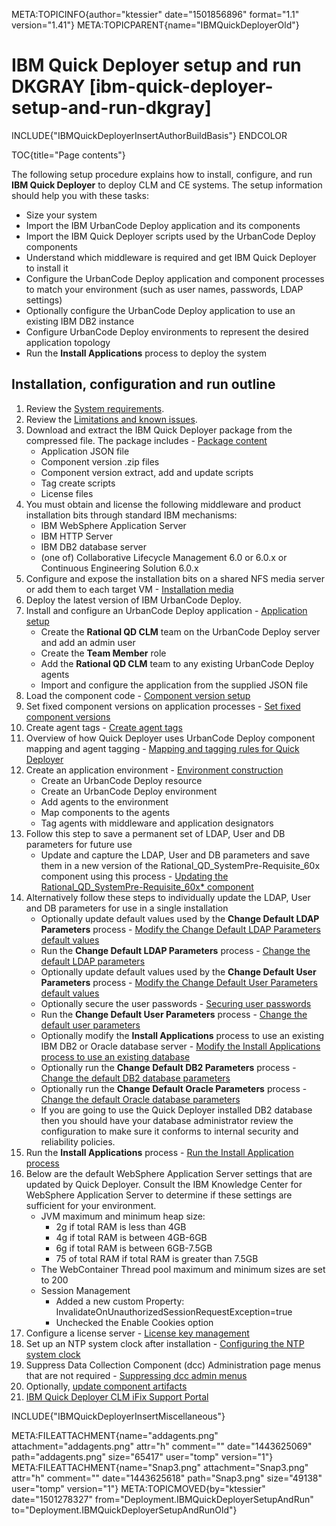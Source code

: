 META:TOPICINFO{author="ktessier" date="1501856896" format="1.1"
version="1.41"} META:TOPICPARENT{name="IBMQuickDeployerOld"}

# IBM Quick Deployer setup and run DKGRAY [ibm-quick-deployer-setup-and-run-dkgray]

INCLUDE{"IBMQuickDeployerInsertAuthorBuildBasis"} ENDCOLOR

TOC{title="Page contents"}

The following setup procedure explains how to install, configure, and
run **IBM Quick Deployer** to deploy CLM and CE systems. The setup
information should help you with these tasks:

-   Size your system
-   Import the IBM UrbanCode Deploy application and its components
-   Import the IBM Quick Deployer scripts used by the UrbanCode Deploy
    components
-   Understand which middleware is required and get IBM Quick Deployer
    to install it
-   Configure the UrbanCode Deploy application and component processes
    to match your environment (such as user names, passwords, LDAP
    settings)
-   Optionally configure the UrbanCode Deploy application to use an
    existing IBM DB2 instance
-   Configure UrbanCode Deploy environments to represent the desired
    application topology
-   Run the **Install Applications** process to deploy the system

## Installation, configuration and run outline

1.  Review the [System
    requirements](IBMQuickDeployerSystemRequirementsOld).
2.  Review the [Limitations and known
    issues](IBMQuickDeployerLimitationsKnownIssuesOld).
3.  Download and extract the IBM Quick Deployer package from the
    compressed file. The package includes - [Package
    content](IBMQuickDeployerPackageContent)
    -   Application JSON file
    -   Component version .zip files
    -   Component version extract, add and update scripts
    -   Tag create scripts
    -   License files
4.  You must obtain and license the following middleware and product
    installation bits through standard IBM mechanisms:
    -   IBM WebSphere Application Server
    -   IBM HTTP Server
    -   IBM DB2 database server
    -   (one of) Collaborative Lifecycle Management 6.0 or 6.0.x or
        Continuous Engineering Solution 6.0.x
5.  Configure and expose the installation bits on a shared NFS media
    server or add them to each target VM - [Installation
    media](IBMQuickDeployerInstallationMediaOld)
6.  Deploy the latest version of IBM UrbanCode Deploy.
7.  Install and configure an UrbanCode Deploy application - [Application
    setup](IBMQuickDeployerApplicationSetup)
    -   Create the **Rational QD CLM** team on the UrbanCode Deploy
        server and add an admin user
    -   Create the **Team Member** role
    -   Add the **Rational QD CLM** team to any existing UrbanCode
        Deploy agents
    -   Import and configure the application from the supplied JSON file
8.  Load the component code - [Component version
    setup](IBMQuickDeployerComponentVersionSetup)
9.  Set fixed component versions on application processes - [Set fixed
    component versions](IBMQuickDeployerSetFixedComponentVersions)
10. Create agent tags - [Create agent
    tags](IBMQuickDeployerCreateAgentTags)
11. Overview of how Quick Deployer uses UrbanCode Deploy component
    mapping and agent tagging - [Mapping and tagging rules for Quick
    Deployer](IBMQuickDeployerMappingAndTaggingRulesOld)
12. Create an application environment - [Environment
    construction](IBMQuickDeployerEnvironmentConstruction)
    -   Create an UrbanCode Deploy resource
    -   Create an UrbanCode Deploy environment
    -   Add agents to the environment
    -   Map components to the agents
    -   Tag agents with middleware and application designators
13. Follow this step to save a permanent set of LDAP, User and DB
    parameters for future use
    -   Update and capture the LDAP, User and DB parameters and save
        them in a new version of the Rational_QD_SystemPre-Requisite_60x
        component using this process - [Updating the
        Rational_QD_SystemPre-Requisite_60x\*
        component](IBMQuickDeployerUpdatingSystemPreReqParametersOld)
14. Alternatively follow these steps to individually update the LDAP,
    User and DB parameters for use in a single installation
    -   Optionally update default values used by the **Change Default
        LDAP Parameters** process - [Modify the Change Default LDAP
        Parameters default
        values](IBMQuickDeployerModifyChangeDefaultLDAPParametersDefaults)
    -   Run the **Change Default LDAP Parameters** process - [Change the
        default LDAP
        parameters](IBMQuickDeployerChangeDefaultLDAPParametersOld)
    -   Optionally update default values used by the **Change Default
        User Parameters** process - [Modify the Change Default User
        Parameters default
        values](IBMQuickDeployerModifyChangeDefaultUserParametersDefaults)
    -   Optionally secure the user passwords - [Securing user
        passwords](IBMQuickDeployerSecuringUserPasswords)
    -   Run the **Change Default User Parameters** process - [Change the
        default user
        parameters](IBMQuickDeployerChangeDefaultUserParametersOld)
    -   Optionally modify the **Install Applications** process to use an
        existing IBM DB2 or Oracle database server - [Modify the Install
        Applications process to use an existing
        database](IBMQuickDeployerModifyInstallApplicationsProcessToUseAnExistingDatabase)
    -   Optionally run the **Change Default DB2 Parameters** process -
        [Change the default DB2 database
        parameters](IBMQuickDeployerChangeDefaultDB2ParametersOld)
    -   Optionally run the **Change Default Oracle Parameters**
        process - [Change the default Oracle database
        parameters](IBMQuickDeployerChangeDefaultOracleParametersOld)
    -   If you are going to use the Quick Deployer installed DB2
        database then you should have your database administrator review
        the configuration to make sure it conforms to internal security
        and reliability policies.
15. Run the **Install Applications** process - [Run the Install
    Application
    process](IBMQuickDeployerRunInstallApplicationsProcessOld)
16. Below are the default WebSphere Application Server settings that are
    updated by Quick Deployer. Consult the IBM Knowledge Center for
    WebSphere Application Server to determine if these settings are
    sufficient for your environment.
    -   JVM maximum and minimum heap size:
        -   2g if total RAM is less than 4GB
        -   4g if total RAM is between 4GB-6GB
        -   6g if total RAM is between 6GB-7.5GB
        -   75 of total RAM if total RAM is greater than 7.5GB
    -   The WebContainer Thread pool maximum and minimum sizes are set
        to 200
    -   Session Management
        -   Added a new custom Property:
            InvalidateOnUnauthorizedSessionRequestException=true
        -   Unchecked the Enable Cookies option
17. Configure a license server - [License key
    management](IBMQuickDeployerLicenseKeyManagement)
18. Set up an NTP system clock after installation - [Configuring the NTP
    system clock](IBMQuickDeployerConfiguringTheNTPSystemClock)
19. Suppress Data Collection Component (dcc) Administration page menus
    that are not required - [Suppressing dcc admin
    menus](IBMQuickDeployerSuppressingDccAdminMenus)
20. Optionally, [update component
    artifacts](IBMQuickDeployerUpdatingComponentArtifactsOld)
21. [IBM Quick Deployer CLM iFix Support
    Portal](IBMQuickDeployerIFixSupportOld)

INCLUDE{"IBMQuickDeployerInsertMiscellaneous"}

META:FILEATTACHMENT{name="addagents.png" attachment="addagents.png"
attr="h" comment="" date="1443625069" path="addagents.png" size="65417"
user="tomp" version="1"} META:FILEATTACHMENT{name="Snap3.png"
attachment="Snap3.png" attr="h" comment="" date="1443625618"
path="Snap3.png" size="49138" user="tomp" version="1"}
META:TOPICMOVED{by="ktessier" date="1501278327"
from="Deployment.IBMQuickDeployerSetupAndRun"
to="Deployment.IBMQuickDeployerSetupAndRunOld"}
